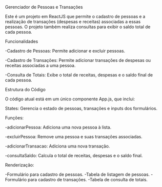 Gerenciador de Pessoas e Transações

Este é um projeto em ReactJS que permite o cadastro de pessoas e a realização de transações (despesas e receitas) associadas a essas pessoas. O projeto também realiza consultas para exibir o saldo total de cada pessoa.

Funcionalidades

-Cadastro de Pessoas: Permite adicionar e excluir pessoas.

-Cadastro de Transações: Permite adicionar transações de despesas ou receitas associadas a uma pessoa.

-Consulta de Totais: Exibe o total de receitas, despesas e o saldo final de cada pessoa.

Estrutura do Código

O código atual está em um único componente App.js, que inclui:

States: Gerencia o estado de pessoas, transações e inputs dos formulários.

Funções:

-adicionarPessoa: Adiciona uma nova pessoa à lista.

-excluirPessoa: Remove uma pessoa e suas transações associadas.

-adicionarTransacao: Adiciona uma nova transação.

-consultaSaldo: Calcula o total de receitas, despesas e o saldo final.

Renderização:

-Formulário para cadastro de pessoas.
-Tabela de listagem de pessoas.
-Formulário para cadastro de transações.
-Tabela de consulta de totais.
